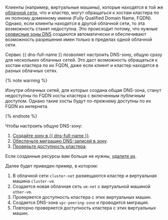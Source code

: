 
Клиенты (например, виртуальные машины), которые находятся в той же [облачной сети](../../../vpc/concepts/network.md#network), что и кластер, могут обращаться к хостам кластера по их полному доменному имени (Fully Qualified Domain Name, FQDN). Однако, если клиенты находятся в другой облачной сети, то эта возможность станет недоступна. Это происходит потому, что нужные [сервисные зоны DNS](../../../dns/concepts/dns-zone.md#service-zones) создаются автоматически и обеспечивают возможность разрешения имен только в пределах одной облачной сети.


Сервис {{ dns-full-name }} позволяет настроить DNS-зону, общую сразу для нескольких облачных сетей. Это даст возможность обращаться к хостам кластера по их FQDN, даже если клиент и кластер находятся в разных облачных сетях.

{% note warning %}

Изнутри облачных сетей, для которых создана общая DNS-зона, станут недоступны по FQDN хосты кластера с включенным публичным доступом. Однако такие хосты будут по-прежнему доступны по их FQDN из интернета.

{% endnote %}

Чтобы настроить общую DNS-зону:

1. [Создайте зону в {{ dns-full-name }}](#create-peering-zone).
1. [Обеспечьте миграцию DNS-записей в зону](#do-actions-for-migration).
1. [Проверьте доступность кластера](#check-cluster-availability).

Если созданные ресурсы вам больше не нужны, [удалите их](#clear-out).

Далее будет приведен пример, в котором:

1. В облачной сети `cluster-net` размещаются кластер и виртуальная машина `cluster-vm`.
1. Создается новая облачная сеть `vm-net` c виртуальной машиной `other-vm`.
1. Проверяется доступность кластера с этих виртуальных машин.
1. Создается DNS-зона `vpc-peering-zone` и проводится миграция.
1. Повторно проверяется доступность кластера с этих виртуальных машин.
